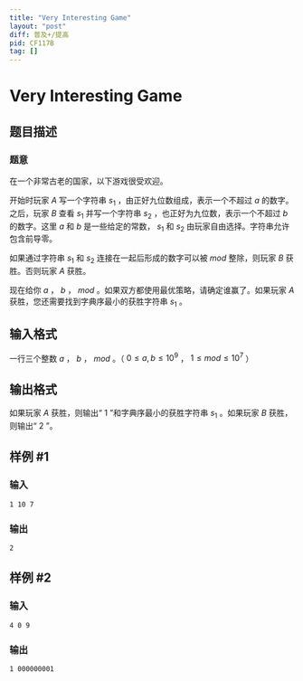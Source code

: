 ```yaml
---
title: "Very Interesting Game"
layout: "post"
diff: 普及+/提高
pid: CF117B
tag: []
---
```


# Very Interesting Game

## 题目描述

### 题意

在一个非常古老的国家，以下游戏很受欢迎。

开始时玩家 $A$ 写一个字符串 $s_1$ ，由正好九位数组成，表示一个不超过 $a$ 的数字。之后，玩家 $B$ 查看 $s_1$ 并写一个字符串 $s_2$ ，也正好为九位数，表示一个不超过 $b$ 的数字。这里 $a$ 和 $b$ 是一些给定的常数， $s_1$ 和 $s_2$ 由玩家自由选择。字符串允许包含前导零。

如果通过字符串 $s_1$ 和 $s_2$ 连接在一起后形成的数字可以被 $mod$ 整除，则玩家 $B$ 获胜。否则玩家 $A$ 获胜。

现在给你 $a$ ， $b$ ， $mod$ 。如果双方都使用最优策略，请确定谁赢了。如果玩家 $A$ 获胜，您还需要找到字典序最小的获胜字符串 $s_1$ 。

## 输入格式

一行三个整数 $a$ ， $b$ ， $mod$ 。（ $0 \leqslant a,b \leqslant 10^{9}$ ， $1 \leqslant mod \leqslant 10^{7}$ ）

## 输出格式

如果玩家 $A$ 获胜，则输出“ $1$ ”和字典序最小的获胜字符串 $s_1$ 。如果玩家 $B$ 获胜，则输出“ $2$ ”。

## 样例 #1

### 输入

```
1 10 7

```

### 输出

```
2

```

## 样例 #2

### 输入

```
4 0 9

```

### 输出

```
1 000000001

```

